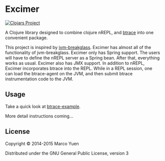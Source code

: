 # Excimer

[![Clojars Project](http://clojars.org/excimer/latest-version.svg)](http://clojars.org/excimer)

A Clojure library designed to combine clojure nREPL, and
[btrace](https://kenai.com/projects/btrace) into one convenient package.

This project is inspired by
[jvm-breakglass](https://github.com/matlux/jvm-breakglass). Excimer has almost
all of the functionality of jvm-breakglass. Excimer only has Spring support. The
users will have to define the nREPL server as a Spring bean. After that,
everything works as usual. Excimer also has JMX support. In addition to nREPL,
Excimer incorporates btrace into the REPL. While in a REPL session, one can load
the btrace-agent on the JVM, and then submit btrace instrumentation code to the
JVM.

## Usage
Take a quick look at [btrace-example](https://github.com/marcoy/excimer-example).

More detail instructions coming...

## License

Copyright © 2014-2015 Marco Yuen

Distributed under the GNU General Public License, version 3
